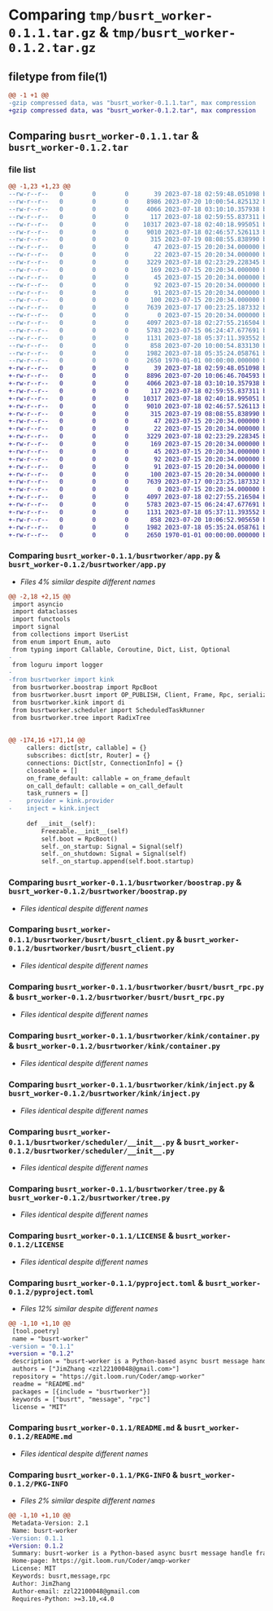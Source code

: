 # Comparing `tmp/busrt_worker-0.1.1.tar.gz` & `tmp/busrt_worker-0.1.2.tar.gz`

## filetype from file(1)

```diff
@@ -1 +1 @@
-gzip compressed data, was "busrt_worker-0.1.1.tar", max compression
+gzip compressed data, was "busrt_worker-0.1.2.tar", max compression
```

## Comparing `busrt_worker-0.1.1.tar` & `busrt_worker-0.1.2.tar`

### file list

```diff
@@ -1,23 +1,23 @@
--rw-r--r--   0        0        0       39 2023-07-18 02:59:48.051098 busrt_worker-0.1.1/busrtworker/__init__.py
--rw-r--r--   0        0        0     8986 2023-07-20 10:00:54.825132 busrt_worker-0.1.1/busrtworker/app.py
--rw-r--r--   0        0        0     4066 2023-07-18 03:10:10.357938 busrt_worker-0.1.1/busrtworker/boostrap.py
--rw-r--r--   0        0        0      117 2023-07-18 02:59:55.837311 busrt_worker-0.1.1/busrtworker/busrt/__init__.py
--rw-r--r--   0        0        0    10317 2023-07-18 02:40:18.995051 busrt_worker-0.1.1/busrtworker/busrt/busrt_client.py
--rw-r--r--   0        0        0     9010 2023-07-18 02:46:57.526113 busrt_worker-0.1.1/busrtworker/busrt/busrt_rpc.py
--rw-r--r--   0        0        0      315 2023-07-19 08:08:55.838990 busrt_worker-0.1.1/busrtworker/busrt/msgutils.py
--rw-r--r--   0        0        0       47 2023-07-15 20:20:34.000000 busrt_worker-0.1.1/busrtworker/kink/__init__.py
--rw-r--r--   0        0        0       22 2023-07-15 20:20:34.000000 busrt_worker-0.1.1/busrtworker/kink/__verstion__.py
--rw-r--r--   0        0        0     3229 2023-07-18 02:23:29.228345 busrt_worker-0.1.1/busrtworker/kink/container.py
--rw-r--r--   0        0        0      169 2023-07-15 20:20:34.000000 busrt_worker-0.1.1/busrtworker/kink/errors/__init__.py
--rw-r--r--   0        0        0       45 2023-07-15 20:20:34.000000 busrt_worker-0.1.1/busrtworker/kink/errors/conainer_error.py
--rw-r--r--   0        0        0       92 2023-07-15 20:20:34.000000 busrt_worker-0.1.1/busrtworker/kink/errors/execution_error.py
--rw-r--r--   0        0        0       91 2023-07-15 20:20:34.000000 busrt_worker-0.1.1/busrtworker/kink/errors/resolver_error.py
--rw-r--r--   0        0        0      100 2023-07-15 20:20:34.000000 busrt_worker-0.1.1/busrtworker/kink/errors/service_error.py
--rw-r--r--   0        0        0     7639 2023-07-17 00:23:25.187332 busrt_worker-0.1.1/busrtworker/kink/inject.py
--rw-r--r--   0        0        0        0 2023-07-15 20:20:34.000000 busrt_worker-0.1.1/busrtworker/kink/py.typed
--rw-r--r--   0        0        0     4097 2023-07-18 02:27:55.216504 busrt_worker-0.1.1/busrtworker/scheduler/__init__.py
--rw-r--r--   0        0        0     5783 2023-07-15 06:24:47.677691 busrt_worker-0.1.1/busrtworker/tree.py
--rw-r--r--   0        0        0     1131 2023-07-18 05:37:11.393552 busrt_worker-0.1.1/LICENSE
--rw-r--r--   0        0        0      858 2023-07-20 10:00:54.833130 busrt_worker-0.1.1/pyproject.toml
--rw-r--r--   0        0        0     1982 2023-07-18 05:35:24.058761 busrt_worker-0.1.1/README.md
--rw-r--r--   0        0        0     2650 1970-01-01 00:00:00.000000 busrt_worker-0.1.1/PKG-INFO
+-rw-r--r--   0        0        0       39 2023-07-18 02:59:48.051098 busrt_worker-0.1.2/busrtworker/__init__.py
+-rw-r--r--   0        0        0     8896 2023-07-20 10:06:46.704593 busrt_worker-0.1.2/busrtworker/app.py
+-rw-r--r--   0        0        0     4066 2023-07-18 03:10:10.357938 busrt_worker-0.1.2/busrtworker/boostrap.py
+-rw-r--r--   0        0        0      117 2023-07-18 02:59:55.837311 busrt_worker-0.1.2/busrtworker/busrt/__init__.py
+-rw-r--r--   0        0        0    10317 2023-07-18 02:40:18.995051 busrt_worker-0.1.2/busrtworker/busrt/busrt_client.py
+-rw-r--r--   0        0        0     9010 2023-07-18 02:46:57.526113 busrt_worker-0.1.2/busrtworker/busrt/busrt_rpc.py
+-rw-r--r--   0        0        0      315 2023-07-19 08:08:55.838990 busrt_worker-0.1.2/busrtworker/busrt/msgutils.py
+-rw-r--r--   0        0        0       47 2023-07-15 20:20:34.000000 busrt_worker-0.1.2/busrtworker/kink/__init__.py
+-rw-r--r--   0        0        0       22 2023-07-15 20:20:34.000000 busrt_worker-0.1.2/busrtworker/kink/__verstion__.py
+-rw-r--r--   0        0        0     3229 2023-07-18 02:23:29.228345 busrt_worker-0.1.2/busrtworker/kink/container.py
+-rw-r--r--   0        0        0      169 2023-07-15 20:20:34.000000 busrt_worker-0.1.2/busrtworker/kink/errors/__init__.py
+-rw-r--r--   0        0        0       45 2023-07-15 20:20:34.000000 busrt_worker-0.1.2/busrtworker/kink/errors/conainer_error.py
+-rw-r--r--   0        0        0       92 2023-07-15 20:20:34.000000 busrt_worker-0.1.2/busrtworker/kink/errors/execution_error.py
+-rw-r--r--   0        0        0       91 2023-07-15 20:20:34.000000 busrt_worker-0.1.2/busrtworker/kink/errors/resolver_error.py
+-rw-r--r--   0        0        0      100 2023-07-15 20:20:34.000000 busrt_worker-0.1.2/busrtworker/kink/errors/service_error.py
+-rw-r--r--   0        0        0     7639 2023-07-17 00:23:25.187332 busrt_worker-0.1.2/busrtworker/kink/inject.py
+-rw-r--r--   0        0        0        0 2023-07-15 20:20:34.000000 busrt_worker-0.1.2/busrtworker/kink/py.typed
+-rw-r--r--   0        0        0     4097 2023-07-18 02:27:55.216504 busrt_worker-0.1.2/busrtworker/scheduler/__init__.py
+-rw-r--r--   0        0        0     5783 2023-07-15 06:24:47.677691 busrt_worker-0.1.2/busrtworker/tree.py
+-rw-r--r--   0        0        0     1131 2023-07-18 05:37:11.393552 busrt_worker-0.1.2/LICENSE
+-rw-r--r--   0        0        0      858 2023-07-20 10:06:52.905650 busrt_worker-0.1.2/pyproject.toml
+-rw-r--r--   0        0        0     1982 2023-07-18 05:35:24.058761 busrt_worker-0.1.2/README.md
+-rw-r--r--   0        0        0     2650 1970-01-01 00:00:00.000000 busrt_worker-0.1.2/PKG-INFO
```

### Comparing `busrt_worker-0.1.1/busrtworker/app.py` & `busrt_worker-0.1.2/busrtworker/app.py`

 * *Files 4% similar despite different names*

```diff
@@ -2,18 +2,15 @@
 import asyncio
 import dataclasses
 import functools
 import signal
 from collections import UserList
 from enum import Enum, auto
 from typing import Callable, Coroutine, Dict, List, Optional
-
 from loguru import logger
-
-from busrtworker import kink
 from busrtworker.boostrap import RpcBoot
 from busrtworker.busrt import OP_PUBLISH, Client, Frame, Rpc, serialize
 from busrtworker.kink import di
 from busrtworker.scheduler import ScheduledTaskRunner
 from busrtworker.tree import RadixTree
 
 
@@ -174,16 +171,14 @@
     callers: dict[str, callable] = {}
     subscribes: dict[str, Router] = {}
     connections: Dict[str, ConnectionInfo] = {}
     closeable = []
     on_frame_default: callable = on_frame_default
     on_call_default: callable = on_call_default
     task_runners = []
-    provider = kink.provider
-    inject = kink.inject
 
     def __init__(self):
         Freezable.__init__(self)
         self.boot = RpcBoot()
         self._on_startup: Signal = Signal(self)
         self._on_shutdown: Signal = Signal(self)
         self._on_startup.append(self.boot.startup)
```

### Comparing `busrt_worker-0.1.1/busrtworker/boostrap.py` & `busrt_worker-0.1.2/busrtworker/boostrap.py`

 * *Files identical despite different names*

### Comparing `busrt_worker-0.1.1/busrtworker/busrt/busrt_client.py` & `busrt_worker-0.1.2/busrtworker/busrt/busrt_client.py`

 * *Files identical despite different names*

### Comparing `busrt_worker-0.1.1/busrtworker/busrt/busrt_rpc.py` & `busrt_worker-0.1.2/busrtworker/busrt/busrt_rpc.py`

 * *Files identical despite different names*

### Comparing `busrt_worker-0.1.1/busrtworker/kink/container.py` & `busrt_worker-0.1.2/busrtworker/kink/container.py`

 * *Files identical despite different names*

### Comparing `busrt_worker-0.1.1/busrtworker/kink/inject.py` & `busrt_worker-0.1.2/busrtworker/kink/inject.py`

 * *Files identical despite different names*

### Comparing `busrt_worker-0.1.1/busrtworker/scheduler/__init__.py` & `busrt_worker-0.1.2/busrtworker/scheduler/__init__.py`

 * *Files identical despite different names*

### Comparing `busrt_worker-0.1.1/busrtworker/tree.py` & `busrt_worker-0.1.2/busrtworker/tree.py`

 * *Files identical despite different names*

### Comparing `busrt_worker-0.1.1/LICENSE` & `busrt_worker-0.1.2/LICENSE`

 * *Files identical despite different names*

### Comparing `busrt_worker-0.1.1/pyproject.toml` & `busrt_worker-0.1.2/pyproject.toml`

 * *Files 12% similar despite different names*

```diff
@@ -1,10 +1,10 @@
 [tool.poetry]
 name = "busrt-worker"
-version = "0.1.1"
+version = "0.1.2"
 description = "busrt-worker is a Python-based async busrt message handle framework"
 authors = ["JimZhang <zzl22100048@gmail.com>"]
 repository = "https://git.loom.run/Coder/amqp-worker"
 readme = "README.md"
 packages = [{include = "busrtworker"}]
 keywords = ["busrt", "message", "rpc"]
 license = "MIT"
```

### Comparing `busrt_worker-0.1.1/README.md` & `busrt_worker-0.1.2/README.md`

 * *Files identical despite different names*

### Comparing `busrt_worker-0.1.1/PKG-INFO` & `busrt_worker-0.1.2/PKG-INFO`

 * *Files 2% similar despite different names*

```diff
@@ -1,10 +1,10 @@
 Metadata-Version: 2.1
 Name: busrt-worker
-Version: 0.1.1
+Version: 0.1.2
 Summary: busrt-worker is a Python-based async busrt message handle framework
 Home-page: https://git.loom.run/Coder/amqp-worker
 License: MIT
 Keywords: busrt,message,rpc
 Author: JimZhang
 Author-email: zzl22100048@gmail.com
 Requires-Python: >=3.10,<4.0
```

